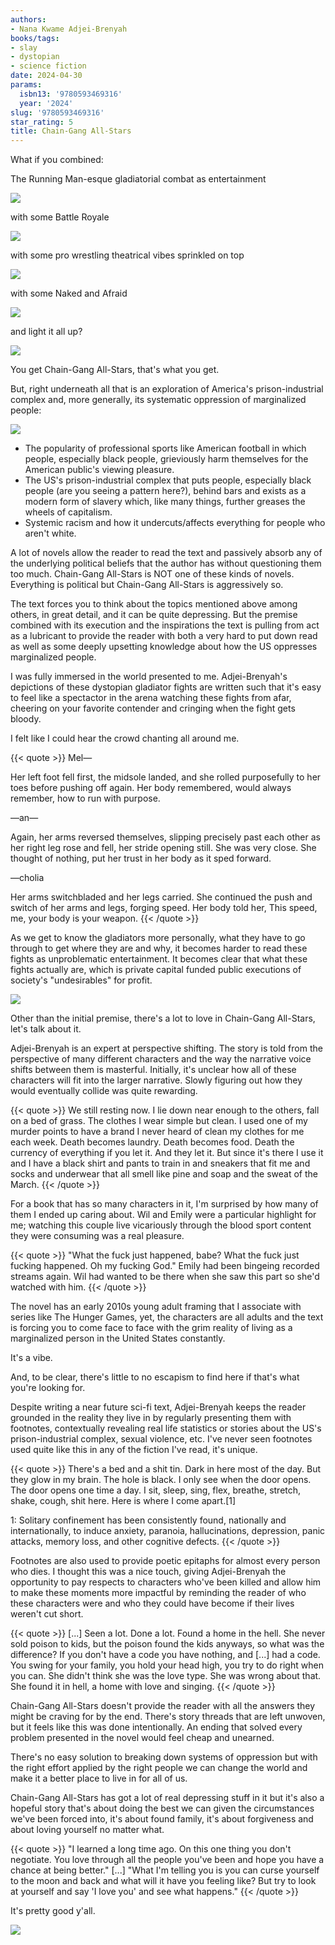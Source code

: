 ```yaml
---
authors:
- Nana Kwame Adjei-Brenyah
books/tags:
- slay
- dystopian
- science fiction
date: 2024-04-30
params:
  isbn13: '9780593469316'
  year: '2024'
slug: '9780593469316'
star_rating: 5
title: Chain-Gang All-Stars
---
```


What if you combined:

The Running Man-esque gladiatorial combat as entertainment

![](bodycheck)

with some Battle Royale

![](gun)

with some pro wrestling theatrical vibes sprinkled on top

![](spooky)

with some Naked and Afraid

![](pure)

and light it all up?

![](firebomb)

You get Chain-Gang All-Stars, that's what you get.

<!--more-->

But, right underneath all that is an exploration of America's prison-industrial complex and, more generally, its systematic oppression of marginalized people:

![](oh)

- The popularity of professional sports like American football in which people, especially black people, grieviously harm themselves for the American public's viewing pleasure.
- The US's prison-industrial complex that puts people, especially black people (are you seeing a pattern here?), behind bars and exists as a modern form of slavery which, like many things, further greases the wheels of capitalism.
- Systemic racism and how it undercuts/affects everything for people who aren't white.

A lot of novels allow the reader to read the text and passively absorb any of the underlying political beliefs that the author has without questioning them too much. Chain-Gang All-Stars is NOT one of these kinds of novels. Everything is political but Chain-Gang All-Stars is aggressively so.

The text forces you to think about the topics mentioned above among others, in great detail, and it can be quite depressing. But the premise combined with its execution and the inspirations the text is pulling from act as a lubricant to provide the reader with both a very hard to put down read as well as some deeply upsetting knowledge about how the US oppresses marginalized people.

I was fully immersed in the world presented to me. Adjei-Brenyah's depictions of these dystopian gladiator fights are written such that it's easy to feel like a spectactor in the arena watching these fights from afar, cheering on your favorite contender and cringing when the fight gets bloody.

I felt like I could hear the crowd chanting all around me.

{{< quote >}}
Mel—

Her left foot fell first, the midsole landed, and she rolled purposefully to her toes before pushing off again. Her body remembered, would always remember, how to run with purpose.

—an—

Again, her arms reversed themselves, slipping precisely past each other as her right leg rose and fell, her stride opening still. She was very close. She thought of nothing, put her trust in her body as it sped forward.

—cholia

Her arms switchbladed and her legs carried. She continued the push and switch of her arms and legs, forging speed. Her body told her, This speed, me, your body is your weapon.
{{< /quote >}}

As we get to know the gladiators more personally, what they have to go through to get where they are and why, it becomes harder to read these fights as unproblematic entertainment. It becomes clear that what these fights actually are, which is private capital funded public executions of society's "undesirables" for profit.

![](ohno)

Other than the initial premise, there's a lot to love in Chain-Gang All-Stars, let's talk about it.

Adjei-Brenyah is an expert at perspective shifting. The story is told from the perspective of many different characters and the way the narrative voice shifts between them is masterful. Initially, it's unclear how all of these characters will fit into the larger narrative. Slowly figuring out how they would eventually collide was quite rewarding.

{{< quote >}}
We still resting now. I lie down near enough to the others, fall on a bed of grass. The clothes I wear simple but clean. I used one of my murder points to have a brand I never heard of clean my clothes for me each week. Death becomes laundry. Death becomes food. Death the currency of everything if you let it. And they let it. But since it's there I use it and I have a black shirt and pants to train in and sneakers that fit me and socks and underwear that all smell like pine and soap and the sweat of the March.
{{< /quote >}}

For a book that has so many characters in it, I'm surprised by how many of them I ended up caring about. Wil and Emily were a particular highlight for me; watching this couple live vicariously through the blood sport content they were consuming was a real pleasure.

{{< quote >}}
"What the fuck just happened, babe? What the fuck just fucking happened. Oh my fucking God." Emily had been bingeing recorded streams again. Wil had wanted to be there when she saw this part so she'd watched with him.
{{< /quote >}}

The novel has an early 2010s young adult framing that I associate with series like The Hunger Games, yet, the characters are all adults and the text is forcing you to come face to face with the grim reality of living as a marginalized person in the United States constantly.

It's a vibe.

And, to be clear, there's little to no escapism to find here if that's what you're looking for.

Despite writing a near future sci-fi text, Adjei-Brenyah keeps the reader grounded in the reality they live in by regularly presenting them with footnotes, contextually revealing real life statistics or stories about the US's prison-industrial complex, sexual violence, etc. I've never seen footnotes used quite like this in any of the fiction I've read, it's unique.

{{< quote >}}
There's a bed and a shit tin. Dark in here most of the day. But they glow in my brain. The hole is black. I only see when the door opens. The door opens one time a day. I sit, sleep, sing, flex, breathe, stretch, shake, cough, shit here. Here is where I come apart.[1]

1: Solitary confinement has been consistently found, nationally and internationally, to induce anxiety, paranoia, hallucinations, depression, panic attacks, memory loss, and other cognitive defects.
{{< /quote >}}

Footnotes are also used to provide poetic epitaphs for almost every person who dies. I thought this was a nice touch, giving Adjei-Brenyah the opportunity to pay respects to characters who've been killed and allow him to make these moments more impactful by reminding the reader of who these characters were and who they could have become if their lives weren't cut short.

{{< quote >}}
[...] Seen a lot. Done a lot. Found a home in the hell. She never sold poison to kids, but the poison found the kids anyways, so what was the difference? If you don't have a code you have nothing, and [...] had a code. You swing for your family, you hold your head high, you try to do right when you can. She didn't think she was the love type. She was wrong about that. She found it in hell, a home with love and singing.
{{< /quote >}}

Chain-Gang All-Stars doesn't provide the reader with all the answers they might be craving for by the end. There's story threads that are left unwoven, but it feels like this was done intentionally. An ending that solved every problem presented in the novel would feel cheap and unearned.

There's no easy solution to breaking down systems of oppression but with the right effort applied by the right people we can change the world and make it a better place to live in for all of us.

Chain-Gang All-Stars has got a lot of real depressing stuff in it but it's also a hopeful story that's about doing the best we can given the circumstances we've been forced into, it's about found family, it's about forgiveness and about loving yourself no matter what.

{{< quote >}}
"I learned a long time ago. On this one thing you don't negotiate. You love through all the people you've been and hope you have a chance at being better." [...] "What I'm telling you is you can curse yourself to the moon and back and what will it have you feeling like? But try to look at yourself and say 'I love you' and see what happens."
{{< /quote >}}

It's pretty good y'all.

![](bye)